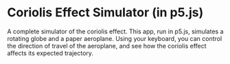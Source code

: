 # Coriolis Effect Simulator (in p5.js)

A complete simulator of the coriolis effect. This app, run in p5.js, simulates a rotating globe and a paper aeroplane. Using your keyboard, you can control the direction of travel of the aeroplane, and see how the coriolis effect affects its expected trajectory.
